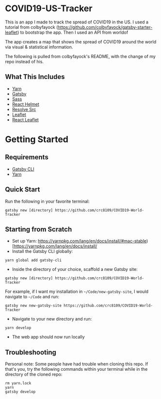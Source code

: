 # COVID19-US-Tracker

This is an app I made to track the spread of COVID19 in the US. I used a tutorial from colbyfayock (https://github.com/colbyfayock/gatsby-starter-leaflet) to bootstrap the app. Then I used an API from worldof

The app creates a map that shows the spread of COVID19 around the world via visual & statistical information.

The following is pulled from colbyfayock's README, with the change of my repo instead of his.

## What This Includes
* [Yarn](https://yarnpkg.com/en/)
* [Gatsby](https://www.gatsbyjs.org/)
* [Sass](https://sass-lang.com)
* [React Helmet](https://github.com/nfl/react-helmet)
* [Resolve Src](https://github.com/alampros/gatsby-plugin-resolve-src)
* [Leaflet](https://leafletjs.com/)
* [React Leaflet](https://react-leaflet.js.org)

# Getting Started

## Requirements
* [Gatsby CLI](https://www.npmjs.com/package/gatsby-cli)
* [Yarn](https://yarnpkg.com/en/)

## Quick Start
Run the following in your favorite terminal:
```
gatsby new [directory] https://github.com/crc8109/COVID19-World-Tracker
```

## Starting from Scratch
* Set up Yarn: https://yarnpkg.com/lang/en/docs/install/#mac-stable)[https://yarnpkg.com/lang/en/docs/install/
* Install the Gatsby CLI globally:
```
yarn global add gatsby-cli
```
* Inside the directory of your choice, scaffold a new Gatsby site:
```
gatsby new [directory] https://github.com/crc8109/COVID19-World-Tracker
```
For example, if I want my installation in `~/Code/new-gatsby-site`, I would navigate to `~/Code` and run:
```
gatsby new new-gatsby-site https://github.com/crc8109/COVID19-World-Tracker
```
* Navigate to your new directory and run:
```
yarn develop
```
* The web app should now run locally

## Troubleshooting

Personal note: Some people have had trouble when cloning this repo. If that's you, try the following commands within your terminal while in the directory of the cloned repo:

```
rm yarn.lock
yarn
gatsby develop
```
